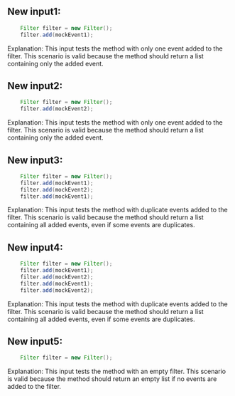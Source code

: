 ## New input1:
```java
    Filter filter = new Filter();
    filter.add(mockEvent1);
```
Explanation: This input tests the method with only one event added to the filter. This scenario is valid because the method should return a list containing only the added event.

## New input2:
```java
    Filter filter = new Filter();
    filter.add(mockEvent2);
```
Explanation: This input tests the method with only one event added to the filter. This scenario is valid because the method should return a list containing only the added event.

## New input3:
```java
    Filter filter = new Filter();
    filter.add(mockEvent1);
    filter.add(mockEvent2);
    filter.add(mockEvent1);
```
Explanation: This input tests the method with duplicate events added to the filter. This scenario is valid because the method should return a list containing all added events, even if some events are duplicates.

## New input4:
```java
    Filter filter = new Filter();
    filter.add(mockEvent1);
    filter.add(mockEvent2);
    filter.add(mockEvent1);
    filter.add(mockEvent2);
```
Explanation: This input tests the method with duplicate events added to the filter. This scenario is valid because the method should return a list containing all added events, even if some events are duplicates.

## New input5:
```java
    Filter filter = new Filter();
```
Explanation: This input tests the method with an empty filter. This scenario is valid because the method should return an empty list if no events are added to the filter.
